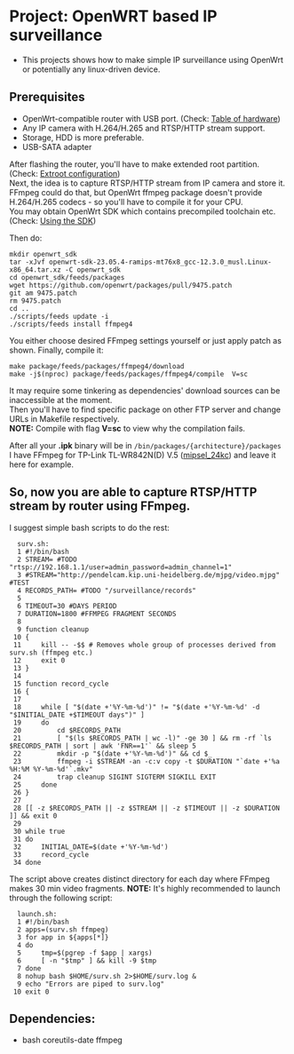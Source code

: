 # Project: OpenWRT based IP surveillance
- This projects shows how to make simple IP surveillance using OpenWrt or potentially any linux-driven device.
## Prerequisites
- OpenWrt-compatible router with USB port. (Check: [Table of hardware](https://openwrt.org/toh "OpenWrt - Hardware")) 
- Any IP camera with H.264/H.265 and RTSP/HTTP stream support.
- Storage, HDD is more preferable.
- USB-SATA adapter

After flashing the router, you'll have to make extended root partition. (Check: [Extroot configuration](https://openwrt.org/docs/guide-user/additional-software/extroot_configuration "OpenWrt - Extroot"))  
Next, the idea is to capture RTSP/HTTP stream from IP camera and store it.  
FFmpeg could do that, but OpenWrt ffmpeg package doesn't provide H.264/H.265 codecs - so you'll have to compile it for your CPU.  
You may obtain OpenWrt SDK which contains precompiled toolchain etc. (Check: [Using the SDK](https://openwrt.org/docs/guide-developer/toolchain/using_the_sdk "OpenWrt - SDK"))

Then do:
```console
mkdir openwrt_sdk
tar -xJvf openwrt-sdk-23.05.4-ramips-mt76x8_gcc-12.3.0_musl.Linux-x86_64.tar.xz -C openwrt_sdk
cd openwrt_sdk/feeds/packages
wget https://github.com/openwrt/packages/pull/9475.patch
git am 9475.patch
rm 9475.patch
cd ..
./scripts/feeds update -i
./scripts/feeds install ffmpeg4
```
You either choose desired FFmpeg settings yourself or just apply patch as shown.
Finally, compile it: 
```console
make package/feeds/packages/ffmpeg4/download
make -j$(nproc) package/feeds/packages/ffmpeg4/compile  V=sc
```
It may require some tinkering as dependencies' download sources can be inaccessible at the moment.  
Then you'll have to find specific package on other FTP server and change URLs in Makefile respectively.  
**NOTE:** Compile with flag **V=sc** to view why the compilation fails.  

After all your **.ipk** binary will be in ```/bin/packages/{architecture}/packages```  
I have FFmpeg for TP-Link TL-WR842N(D) V.5 ([mipsel_24kc](https://openwrt.org/toh/hwdata/tp-link/tp-link_tl-wr842n_v5)) and leave it here for example.

## So, now you are able to capture RTSP/HTTP stream by router using FFmpeg.
I suggest simple bash scripts to do the rest:
```console
  surv.sh:
  1 #!/bin/bash
  2 STREAM= #TODO "rtsp://192.168.1.1/user=admin_password=admin_channel=1"
  3 #STREAM="http://pendelcam.kip.uni-heidelberg.de/mjpg/video.mjpg" #TEST
  4 RECORDS_PATH= #TODO "/surveillance/records"
  5
  6 TIMEOUT=30 #DAYS PERIOD
  7 DURATION=1800 #FFMPEG FRAGMENT SECONDS
  8
  9 function cleanup
 10 {
 11     kill -- -$$ # Removes whole group of processes derived from surv.sh (ffmpeg etc.)
 12     exit 0
 13 }
 14
 15 function record_cycle
 16 {
 17
 18     while [ "$(date +'%Y-%m-%d')" != "$(date +'%Y-%m-%d' -d "$INITIAL_DATE +$TIMEOUT days")" ]
 19     do
 20         cd $RECORDS_PATH
 21         [ "$(ls $RECORDS_PATH | wc -l)" -ge 30 ] && rm -rf `ls $RECORDS_PATH | sort | awk 'FNR==1'` && sleep 5
 22         mkdir -p "$(date +'%Y-%m-%d')" && cd $_
 23         ffmpeg -i $STREAM -an -c:v copy -t $DURATION "`date +'%a %H:%M %Y-%m-%d'`.mkv"
 24         trap cleanup SIGINT SIGTERM SIGKILL EXIT
 25     done
 26 }
 27
 28 [[ -z $RECORDS_PATH || -z $STREAM || -z $TIMEOUT || -z $DURATION ]] && exit 0
 29
 30 while true
 31 do
 32     INITIAL_DATE=$(date +'%Y-%m-%d')
 33     record_cycle
 34 done
```
The script above creates distinct directory for each day where FFmpeg makes 30 min video fragments.
**NOTE:** It's highly recommended to launch through the following script:
```console
  launch.sh:
  1 #!/bin/bash
  2 apps=(surv.sh ffmpeg)
  3 for app in ${apps[*]}
  4 do
  5     tmp=$(pgrep -f $app | xargs)
  6     [ -n "$tmp" ] && kill -9 $tmp
  7 done
  8 nohup bash $HOME/surv.sh 2>$HOME/surv.log &
  9 echo "Errors are piped to surv.log"
 10 exit 0
```

## Dependencies:
- bash coreutils-date ffmpeg
